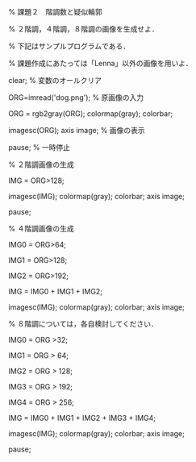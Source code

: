% 課題２　階調数と疑似輪郭

% ２階調，４階調，８階調の画像を生成せよ．

% 下記はサンプルプログラムである．

% 課題作成にあたっては「Lenna」以外の画像を用いよ．

clear; % 変数のオールクリア


ORG=imread('dog.png'); % 原画像の入力

ORG = rgb2gray(ORG); colormap(gray); colorbar;

imagesc(ORG); axis image; % 画像の表示

pause; % 一時停止


% ２階調画像の生成

IMG = ORG>128;

imagesc(IMG); colormap(gray); colorbar;  axis image;

pause;


% ４階調画像の生成

IMG0 = ORG>64;

IMG1 = ORG>128;

IMG2 = ORG>192;

IMG = IMG0 + IMG1 + IMG2;

imagesc(IMG); colormap(gray); colorbar;  axis image;


% ８階調については，各自検討してください．


IMG0 = ORG >32;

IMG1 = ORG > 64;

IMG2 = ORG > 128;

IMG3 = ORG > 192;

IMG4 = ORG > 256;

IMG = IMG0 + IMG1 + IMG2 + IMG3 + IMG4;

imagesc(IMG); colormap(gray); colorbar; axis image;


pause;
